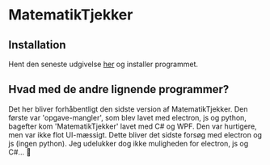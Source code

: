 # MatematikTjekker

## Installation
Hent den seneste udgivelse [her](https://github.com/NikolajK-HTX/MatematikTjekker/releases) og installer programmet.

## Hvad med de andre lignende programmer?
Det her bliver forhåbentligt den sidste version af MatematikTjekker. Den første var 'opgave-mangler', som blev lavet med electron, js og python, bagefter kom 'MatematikTjekker' lavet med C# og WPF. Den var hurtigere, men var ikke flot UI-mæssigt. Dette bliver det sidste forsøg med electron og js (ingen python). Jeg udelukker dog ikke muligheden for electron, js og C#... 🤔
